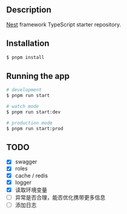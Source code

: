 ## Description

[Nest](https://github.com/nestjs/nest) framework TypeScript starter repository.

## Installation

```bash
$ pnpm install
```

## Running the app

```bash
# development
$ pnpm run start

# watch mode
$ pnpm run start:dev

# production mode
$ pnpm run start:prod
```

## TODO

- [x] swagger
- [x] roles
- [x] cache / redis
- [x] logger
- [x] 读取环境变量
- [ ] 异常是否合理，能否优化携带更多信息
- [ ] 添加日志